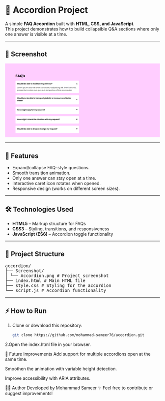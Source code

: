 # 📂 Accordion Project

A simple **FAQ Accordion** built with **HTML, CSS, and JavaScript**.  
This project demonstrates how to build collapsible Q&A sections where only one answer is visible at a time.

---

## 📸 Screenshot

![Accordion Screenshot](Screenshot/Accordion.png)

---

## 🚀 Features

- Expand/collapse FAQ-style questions.
- Smooth transition animation.
- Only one answer can stay open at a time.
- Interactive caret icon rotates when opened.
- Responsive design (works on different screen sizes).

---

## 🛠️ Technologies Used

- **HTML5** – Markup structure for FAQs  
- **CSS3** – Styling, transitions, and responsiveness  
- **JavaScript (ES6)** – Accordion toggle functionality  

---

## 📂 Project Structure
<pre>
accordion/
├── Screenshot/
│ └── Accordion.png # Project screenshot
├── index.html # Main HTML file
├── style.css # Styling for the accordion
└── script.js # Accordion functionality
</pre>


---

## ⚡ How to Run

1. Clone or download this repository:
   ```bash
   git clone https://github.com/mohammad-sameer76/accordion.git
2.Open the index.html file in your browser.

🎯 Future Improvements
Add support for multiple accordions open at the same time.

Smoothen the animation with variable height detection.

Improve accessibility with ARIA attributes.

👨‍💻 Author
Developed by Mohammad Sameer ✨
Feel free to contribute or suggest improvements!
